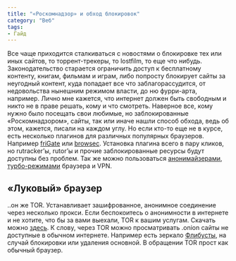```yaml
---
title: "«Роскомнадзор» и обход блокировок"
category: "Веб"
tags:
- Гайд
---
```


Все чаще приходится сталкиваться с новостями о блокировке тех или иных сайтов, то торрент-трекеры, то lostfilm, то еще что нибудь. Законодательство старается ограничить доступ к бесплатному контенту, книгам, фильмам и играм, либо попросту блокирует сайты за неугодный контент, куда попадает все что заблагорассудится, от недовольства нынешним режимом власти, до ню фурри-арта, например. Лично мне кажется, что интернет должен быть свободным и никто не в праве решать, кому и что смотреть.
Наверное все, кому нужно было посещать свои любимые, но заблокированные «Роскомнадзором», сайты, так или иначе нашли способ обхода, ведь об этом, кажется, писали на каждом углу. Но если кто-то еще не в курсе, есть несколько плагинов для различных популярных браузеров. Например [friGate](https://fri-gate.org/ru) или [browsec](https://browsec.com/en/). Установка плагина всего в пару кликов, но rutracker’ы, rutor’ы и прочие заблокированные ресурсы будут доступны без проблем. Так же можно пользоваться [анонимайзерами](http://hideme.ru/), [турбо-режимами](https://chrome.google.com/webstore/detail/data-saver/pfmgfdlgomnbgkofeojodiodmgpgmkac) браузера и VPN.

## «Луковый» браузер

..он же TOR. Устанавливает зашифрованное, анонимное соединение через несколько прокси. Если беспокоитесь о анонимности в интернете и не хотите, что бы за вами выехали, TOR к вашим услугам. Скачать можно [здесь](https://www.torproject.org/projects/torbrowser.html.en). К слову, через TOR можно просматривать .onion сайты не доступные в обычном интернете. Например есть зеркало [Флибусты](http://flibustahezeous3.onion/), на случай блокировки или удаления основной. В обращении TOR прост как обычный браузер.